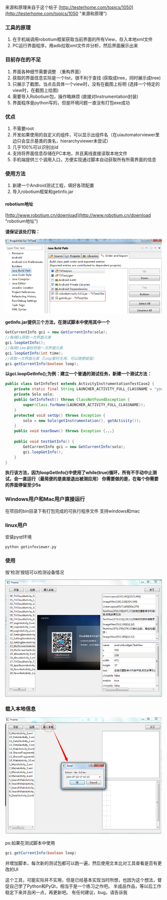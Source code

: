 来源和原理来自于这个帖子 [http://testerhome.com/topics/1050](http://testerhome.com/topics/1050 "来源和原理")

### 工具的原理

1. 在手机端调用robotium框架获取当前界面的所有View，存入本地xml文件
2. PC运行界面程序，用adb拉取xml文件并分析，然后界面展示出来

### 目前存在的不足

1. 界面各种细节需要调整 （重构界面）
2. 获取的界面信息实际是一个list，很不利于查找 (获取成tree，同时展示成tree)
3. 只展示了截图，当点击具体一个view时，没有在截图上标明 (选择一个特定的view时，在截图上绘图)
4. 需要导入Robotium包，操作略麻烦 (直接对Instrumentation封装)
5. 界面程序是python写的，但是环境问题一直没有打包exe成功

### 优点

1. 不需要root
2. 开发如果使用的自定义的组件，可以显示出组件名（在uiautomatorviewer里边只会显示基类的类名，hierarchyviewer未尝试）
3. 几乎100%可以识别出id
4. 支持将界面信息存储在PC本地，并且离线直接读取本地文件
5. 手机端提供三个调用入口，方便实现通过脚本自动获取所有所需界面的信息

### 使用方法

1. 新建一个Android测试工程，填好各项配置
2. 导入robotium框架和getinfo.jar

#### robotium地址
[http://www.robotium.cn/download](http://www.robotium.cn/download "robotium地址")

**请保证该处打钩：**

![提示](imgs/step1.png "提示")

**getInfo.jar提供三个方法，在测试脚本中使用其中一个**

```java
GetCurrentInfo gci = new GetCurrentInfo(solo);
//每隔5s获取一次界面元素
gci.loopGetInfo();
//每隔time毫秒获取一次界面元素
gci.loopGetInfo(int time);
//获取一次界面元素（loop暂时无用，可以随便赋值）
gci.getCurrentInfo(boolean loop);
```

**以gci.loopGetInfo();为例：建立一个普通的测试任务，新建一个测试方法：**

```java
public class GetInfoTest extends ActivityInstrumentationTestCase2 {
    private static final String LAUNCHER_ACTIVITY_FULL_CLASSNAME = "yourTestAppPackageName";
    private Solo solo;
    public GetInfoTest() throws ClassNotFoundException {
        super(Class.forName(LAUNCHER_ACTIVITY_FULL_CLASSNAME));
    }
    protected void setUp() throws Exception {
        solo = new Solo(getInstrumentation(), getActivity());
    }
    public void tearDown() throws Exception {...}

    public void testGetInfo() {     
        GetCurrentInfo gci = new GetCurrentInfo(solo);
        gci.loopGetInfo();
    }
}
```

**执行该方法，因为loopGetInfo()中使用了while(true)循环，所有不手动中止测试，会一直运行（最简便的是直接退出被测应用）
你需要做的是，在每个你需要的界面停留至少5s**

### Windows用户和Mac用户直接运行

在项目的bin目录下有打包完成的可执行程序文件
支持windows和mac

### linux用户

安装pyqt环境

```bash
python getinfoviewer.py
```

### 使用
按‘检测’按钮可以检测设备情况

![预览](imgs/preview.png "预览")

### 载入本地信息

![载入本地信息](imgs/localimport.png "载入本地信息")

ps:如果在测试脚本中使用

```java
gci.getCurrentInfo(boolean loop)
```

并增加脚本，每次新的测试包都可以跑一遍，然后使用文本比对工具查看是否有更改的UI

这个工具，可能实际并不实用，但是已经基本实现当时所想，也因为这个想法，督促自己学了Python和PyQt，相当于是一个练习之作吧。
半成品作品，等以后工作稳定下来并且闲一点，再更新吧。
有任何建议，bug，请告诉我
